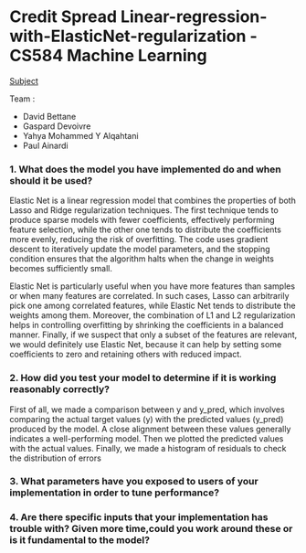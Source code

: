 # Credit Spread Linear-regression-with-ElasticNet-regularization - CS584 Machine Learning

[Subject](https://github.com/Fall2024CS584/Project1)

Team :
- David Bettane
- Gaspard Devoivre
- Yahya Mohammed Y Alqahtani 
- Paul Ainardi


### 1. What does the model you have implemented do and when should it be used?
Elastic Net is a linear regression model that combines the properties of both Lasso and Ridge regularization techniques. The first technique tends to produce sparse models with fewer coefficients, effectively performing feature selection, while the other one tends to distribute the coefficients more evenly, reducing the risk of overfitting. The code uses gradient descent to iteratively update the model parameters, and the stopping condition ensures that the algorithm halts when the change in weights becomes sufficiently small.

Elastic Net is particularly useful when you have more features than samples or when many features are correlated. In such cases, Lasso can arbitrarily pick one among correlated features, while Elastic Net tends to distribute the weights among them. Moreover, the combination of L1 and L2 regularization helps in controlling overfitting by shrinking the coefficients in a balanced manner. Finally, if we suspect that only a subset of the features are relevant, we would definitely use Elastic Net, because it can help by setting some coefficients to zero and retaining others with reduced impact.




### 2. How did you test your model to determine if it is working reasonably correctly?
First of all, we made a comparison between y and y_pred, which involves comparing the actual target values (y) with the predicted values (y_pred) produced by the model. A close alignment between these values generally indicates a well-performing model. Then we plotted the predicted values with the actual values. Finally, we made a histogram of residuals to check the distribution of errors


### 3. What parameters have you exposed to users of your implementation in order to tune performance?



### 4. Are there specific inputs that your implementation has trouble with? Given more time,could you work around these or is it fundamental to the model?
